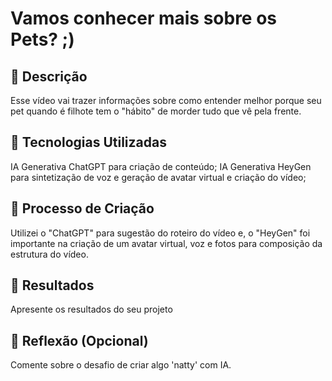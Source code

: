 # Vamos conhecer mais sobre os Pets? ;)

## 📒 Descrição
Esse vídeo vai trazer informações sobre como entender melhor porque seu pet quando é filhote tem o "hábito" de morder tudo que vê pela frente.

## 🤖 Tecnologias Utilizadas
IA Generativa ChatGPT para criação de conteúdo;
IA Generativa HeyGen para sintetização de voz e geração de avatar virtual e criação do vídeo;

## 🧐 Processo de Criação
Utilizei o "ChatGPT" para sugestão do roteiro do vídeo e, o "HeyGen" foi importante na criação de um avatar virtual, voz e fotos para composição da estrutura do vídeo. 

## 🚀 Resultados
Apresente os resultados do seu projeto



## 💭 Reflexão (Opcional)
Comente sobre o desafio de criar algo 'natty' com IA.
